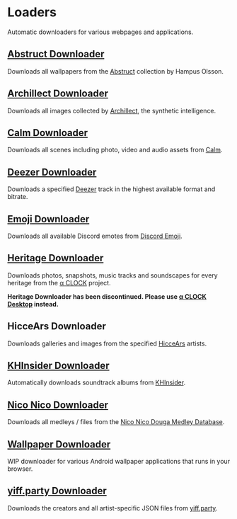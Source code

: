 # Loaders

Automatic downloaders for various webpages and applications.

## [Abstruct Downloader](https://github.com/TheLastZombie/loaders/blob/master/Abstruct%20Downloader.py)

Downloads all wallpapers from the [Abstruct](http://abstruct.co) collection by Hampus Olsson.

## [Archillect Downloader](https://github.com/TheLastZombie/loaders/blob/master/Archillect%20Downloader.js)

Downloads all images collected by [Archillect](http://archillect.com/), the synthetic intelligence.

## [Calm Downloader](https://github.com/TheLastZombie/loaders/blob/master/Calm%20Downloader.js)

Downloads all scenes including photo, video and audio assets from [Calm](https://www.calm.com/meditate).

## [Deezer Downloader](https://github.com/TheLastZombie/loaders/blob/master/Deezer%20Downloader.js)

Downloads a specified [Deezer](https://www.deezer.com/de/) track in the highest available format and bitrate.

## [Emoji Downloader](https://github.com/TheLastZombie/loaders/blob/master/Emoji%20Downloader.js)

Downloads all available Discord emotes from [Discord Emoji](https://discordemoji.com/).

## [Heritage Downloader](https://github.com/TheLastZombie/loaders/blob/master/Heritage%20Downloader.js)

Downloads photos, snapshots, music tracks and soundscapes for every heritage from the [α CLOCK](https://www.sony.net/united/clock/) project.

**Heritage Downloader has been discontinued. Please use [α CLOCK Desktop](https://github.com/TheLastZombie/Alpha-CLOCK-Desktop) instead.**

## HicceArs Downloader

Downloads galleries and images from the specified [HicceArs](https://hiccears.com/) artists.

## [KHInsider Downloader](https://github.com/TheLastZombie/VGMLoader)

Automatically downloads soundtrack albums from [KHInsider](https://downloads.khinsider.com/).

## [Nico Nico Downloader](https://github.com/TheLastZombie/loaders/blob/master/Nico%20Nico%20Downloader.js)

Downloads all medleys / files from the [Nico Nico Douga Medley Database](http://kumikyoku.rintaun.net/).

## [Wallpaper Downloader](https://thelastzombie.github.io/loaders/Wallpaper%20Downloader.html)

WIP downloader for various Android wallpaper applications that runs in your browser.

## [yiff.party Downloader](https://github.com/TheLastZombie/loaders/blob/master/yiff.party%20Downloader.js)

Downloads the creators and all artist-specific JSON files from [yiff.party](https://yiff.party/).
